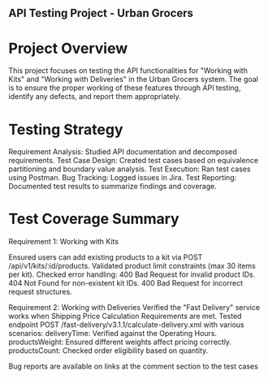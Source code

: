 ## API Testing Project - Urban Grocers

# Project Overview
This project focuses on testing the API functionalities for "Working with Kits" and "Working with Deliveries" in the Urban Grocers system. The goal is to ensure the proper working of these features through API testing, identify any defects, and report them appropriately.

# Testing Strategy
Requirement Analysis: Studied API documentation and decomposed requirements.
Test Case Design: Created test cases based on equivalence partitioning and boundary value analysis.
Test Execution: Ran test cases using Postman.
Bug Tracking: Logged issues in Jira.
Test Reporting: Documented test results to summarize findings and coverage.

# Test Coverage Summary

Requirement 1: Working with Kits

Ensured users can add existing products to a kit via POST /api/v1/kits/:id/products.
Validated product limit constraints (max 30 items per kit).
Checked error handling:
400 Bad Request for invalid product IDs.
404 Not Found for non-existent kit IDs.
400 Bad Request for incorrect request structures.

Requirement 2: Working with Deliveries
Verified the "Fast Delivery" service works when Shipping Price Calculation Requirements are met.
Tested endpoint POST /fast-delivery/v3.1.1/calculate-delivery.xml with various scenarios:
deliveryTime: Verified against the Operating Hours.
productsWeight: Ensured different weights affect pricing correctly.
productsCount: Checked order eligibility based on quantity.

Bug reports are available on links at the comment section to the test cases
